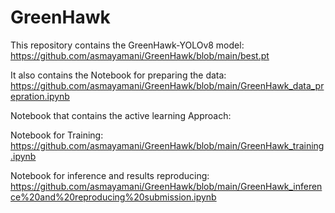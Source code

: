 # GreenHawk



This repository contains the GreenHawk-YOLOv8 model:
https://github.com/asmayamani/GreenHawk/blob/main/best.pt



It also contains the Notebook for preparing the data:
https://github.com/asmayamani/GreenHawk/blob/main/GreenHawk_data_prepration.ipynb


Notebook that contains the active learning Approach:


Notebook for Training:
https://github.com/asmayamani/GreenHawk/blob/main/GreenHawk_training.ipynb


Notebook for inference and results reproducing:
https://github.com/asmayamani/GreenHawk/blob/main/GreenHawk_inference%20and%20reproducing%20submission.ipynb
